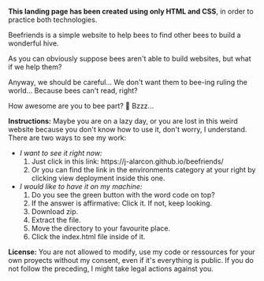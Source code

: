 <strong>This landing page has been created using only HTML and CSS</strong>, in order to practice both technologies.

Beefriends is a simple website to help bees to find other bees to build a wonderful hive. 

As you can obviously suppose bees aren't able to build websites, but what if we help them? 

Anyway, we should be careful... We don't want them to bee-ing ruling the world... Because bees can't read, right?

How awesome are you to bee part? 🐝 Bzzz...

<strong>Instructions:</strong> Maybe you are on a lazy day, or you are lost in this weird website because you don't know how to use it, don't worry, I understand.
There are two ways to see my work:
<ul>
    <li>
        <em>I want to see it right now:</em>
        <ol>
            <li>Just click in this link: https://j-alarcon.github.io/beefriends/</li>
            <li>Or you can find the link in the environments category at your right by clicking view deployment inside this one.</li>
        </ol>
    </li>
    <li>
        <em>I would like to have it on my machine:</em>
        <ol>
            <li>Do you see the green button with the word code on top?</li>
            <li>If the answer is affirmative: Click it. If not, keep looking.</li>
            <li>Download zip.</li>
            <li>Extract the file.</li>
            <li>Move the directory to your favourite place.</li>
            <li>Click the index.html file inside of it.</li>
        </ol>
    </li>
</ul>
<strong>License:</strong> You are not allowed to modify, use my code or ressources for your own proyects without my consent, even if it's everything is public.
If you do not follow the preceding, I might take legal actions against you.
